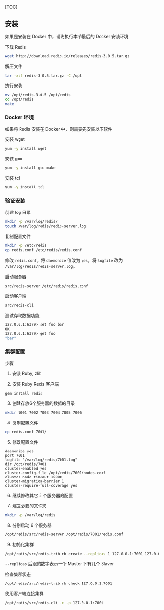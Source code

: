 [TOC]

## 安装

如果是安装在 Docker 中，请先执行本节最后的 Docker 安装环境

下载 Redis

``` bash
wget http://download.redis.io/releases/redis-3.0.5.tar.gz
```

解压文件

``` bash
tar -xzf redis-3.0.5.tar.gz -C /opt
```

执行安装

``` bash
mv /opt/redis-3.0.5 /opt/redis
cd /opt/redis
make
```

### Docker 环境

如果将 Redis 安装在 Docker 中，则需要先安装以下软件

安装 wget

```bash
yum -y install wget
```

安装 gcc

```bash
yum -y install gcc make
```

安装 tcl

```bash
yum -y install tcl
```


### 验证安装

创建 log 目录

```bash
mkdir -p /var/log/redis/
touch /var/log/redis/redis-server.log
```

复制配置文件

```bash
mkdir -p /etc/redis
cp redis.conf /etc/redis/redis.conf
```

修改 `redis.conf`，将 `daemonize` 值改为 `yes`，将 `logfile` 改为 `/var/log/redis/redis-server.log`。

启动服务器

``` bash
src/redis-server /etc/redis/redis.conf
```

启动客户端

``` bash
src/redis-cli
```

测试存取数据功能

``` bash
127.0.0.1:6379> set foo bar
OK
127.0.0.1:6379> get foo
"bar"
```

### 集群配置

步骤

1. 安装 Ruby, zlib

2. 安装 Ruby Redis 客户端

```bash
gem install redis
```

3. 创建存放6个服务器的数据的目录

```bash
mkdir 7001 7002 7003 7004 7005 7006
```

4. 复制配置文件

```bash
cp redis.conf 7001/
```

5. 修改配置文件

```
daemonize yes
port 7001
logfile "/var/log/redis/7001.log"
dir /opt/redis/7001
cluster-enabled yes
cluster-config-file /opt/redis/7001/nodes.conf
cluster-node-timeout 15000
cluster-migration-barrier 1
cluster-require-full-coverage yes
```

6. 继续修改其它 5 个服务器的配置

7. 建立必要的文件夹

```bash
mkdir -p /var/log/redis
```

8. 分别启动 6 个服务器

```bash
/opt/redis/src/redis-server /opt/redis/7001/redis.conf
```

9. 初始化集群

```bash
/opt/redis/src/redis-trib.rb create --replicas 1 127.0.0.1:7001 127.0.0.1:7002 127.0.0.1:7003 127.0.0.1:7004 127.0.0.1:7005 127.0.0.1:7006 
```

`--replicas` 后跟的数字表示一个 Master 下有几个 Slaver

检查集群状态

```bash
/opt/redis/src/redis-trib.rb check 127.0.0.1:7001
```

使用客户端连接集群

```bash
/opt/redis/src/redis-cli -c -p 127.0.0.1:7001
```
